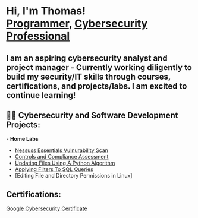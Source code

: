<h1>Hi, I'm Thomas! <br/><a href="https://github.com/AlbatrossOP">Programmer</a>, <a href="https://www.linkedin.com/in/thomas-lapointe-60a2a7128/">Cybersecurity Professional</a></h1>
<h2> I am an aspiring cybersecurity analyst and project manager - Currently working diligently to build my security/IT skills through courses, certifications, and projects/labs. I am excited to continue learning!</h2>

<h2>👨‍💻 Cybersecurity and Software Development Projects:</h2>
- <b>Home Labs</b>
 
  - [Nessuss Essentials Vulnurability Scan](https://github.com/AlbatrossOP/NessusHomeLab)
  - [Controls and Compliance Assessment](https://github.com/AlbatrossOP/Controls-and-Compliance-Assessment/tree/main)
  - [Updating Files Using A Python Algorithm](https://github.com/AlbatrossOP/Updating-Files-Using-a-Python-Algorithm)
  - [Applying Filters To SQL Queries](https://github.com/AlbatrossOP/Applying-Filters-to-SQL-Queries)
  - [Editing File and Directory Permissions in Linux]

<h2>Certifications:</h2>
<a href="https://www.credly.com/badges/74dd7c8b-55d0-4d9c-9c4b-130f28e41d15/">Google Cybersecurity Certificate</a></h1>
